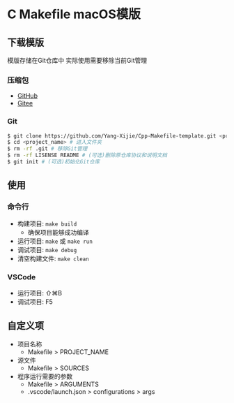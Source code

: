 # C Makefile macOS模版

## 下载模版

模版存储在Git仓库中 实际使用需要移除当前Git管理

### 压缩包

- [GitHub](https://github.com/Yang-Xijie/Cpp-Makefile-template/archive/refs/heads/main.zip)
- [Gitee](https://gitee.com/yang-xijie/Cpp-Makefile-template/repository/archive/main.zip)

### Git

```sh
$ git clone https://github.com/Yang-Xijie/Cpp-Makefile-template.git <project_name> # 使用Git克隆仓库到名为project_name的文件夹
$ cd <project_name> # 进入文件夹
$ rm -rf .git # 移除Git管理
$ rm -rf LISENSE README # (可选)删除原仓库协议和说明文档
$ git init # (可选)初始化Git仓库
```

## 使用

### 命令行

- 构建项目: `make build`
    - 确保项目能够成功编译
- 运行项目: `make` 或 `make run`
- 调试项目: `make debug`
- 清空构建文件: `make clean`

### VSCode

- 运行项目: ⇧⌘B
- 调试项目: F5

## 自定义项

- 项目名称
    - Makefile > PROJECT_NAME
- 源文件
    - Makefile > SOURCES
- 程序运行需要的参数
    - Makefile > ARGUMENTS
    - .vscode/launch.json > configurations > args
